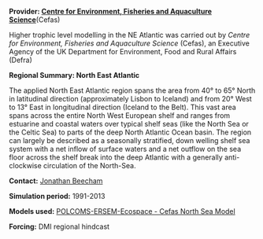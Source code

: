 **Provider: [Centre for Environment, Fisheries and Aquaculture Science](http://www.cefas.defra.gov.uk/)**(Cefas)

Higher trophic level modelling in the NE Atlantic was carried out by *Centre for Environment, Fisheries and Aquaculture Science* (Cefas), an Executive Agency of the UK Department for Environment, Food and Rural Affairs (Defra)

**Regional Summary: North East Atlantic**

The applied North East Atlantic region spans the area from 40&deg; to 65&deg; North in latitudinal direction (approximately Lisbon to Iceland) and from 20&deg; West to 13&deg; East in longitudinal direction (Iceland to the Belt). This vast area spans across the entire North West European shelf and ranges from estuarine and coastal waters over typical shelf seas (like the North Sea or the Celtic Sea) to parts of the deep North Atlantic Ocean basin. The region can largely be described as a seasonally stratified, down welling shelf sea system with a net inflow of surface waters and a net outflow on the sea floor across the shelf break into the deep Atlantic with a generally anti-clockwise circulation of the North-Sea.

**Contact:** [Jonathan Beecham](mailto:Jonathan.Beecham@cefas.co.uk)



**Simulation period:** 1991-2013

**Models used:** <a href="/resources/Modelling_in_the_NE_Atlantic.pdf" target="_blank">POLCOMS-ERSEM-Ecospace - Cefas North Sea Model</a>



**Forcing:** DMI regional hindcast









